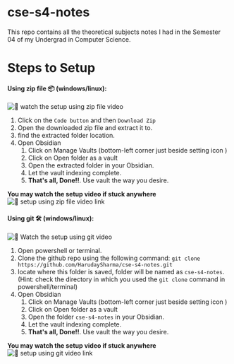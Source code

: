 # cse-s4-notes
This repo contains all the theoretical subjects notes I had in the Semester 04 of my Undergrad in Computer Science.

# Steps to Setup

#### Using zip file 📦 (windows/linux):

![🔗 watch the setup using zip file video](https://github.com/HarudaySharma/cse-s4-notes/issues/2)

1. Click on the `Code button` and then `Download Zip`
2. Open the downloaded zip file and extract it to.
3. find the extracted folder location.
4. Open Obsidian
    1. Click on Manage Vaults (bottom-left corner just beside setting icon )
    2. Click on Open folder as a vault
    3. Open the extracted folder in your Obsidian.
    4. Let the vault indexing complete.
    5. **That's all, Done!!**. Use vault the way you desire.

**You may watch the setup video if stuck anywhere** ![🔗 setup using zip file video link](https://github.com/HarudaySharma/cse-s4-notes/issues/2)


#### Using git 🛠️ (windows/linux):

![🔗 Watch the setup using git video](https://github.com/HarudaySharma/cse-s4-notes/issues/1)

1. Open powershell or terminal.
2. Clone the github repo using the following command: `git clone https://github.com/HarudaySharma/cse-s4-notes.git`
3. locate where this folder is saved, folder will be named as `cse-s4-notes`. (Hint: check the directory in which you used the `git clone` command in powershell/terminal)
4. Open Obsidian
    1. Click on Manage Vaults (bottom-left corner just beside setting icon )
    2. Click on Open folder as a vault
    3. Open the folder `cse-s4-notes` in your Obsidian.
    4. Let the vault indexing complete.
    5. **That's all, Done!!**. Use vault the way you desire.

**You may watch the setup video if stuck anywhere** ![🔗 setup using git video link](https://github.com/HarudaySharma/cse-s4-notes/issues/1)

